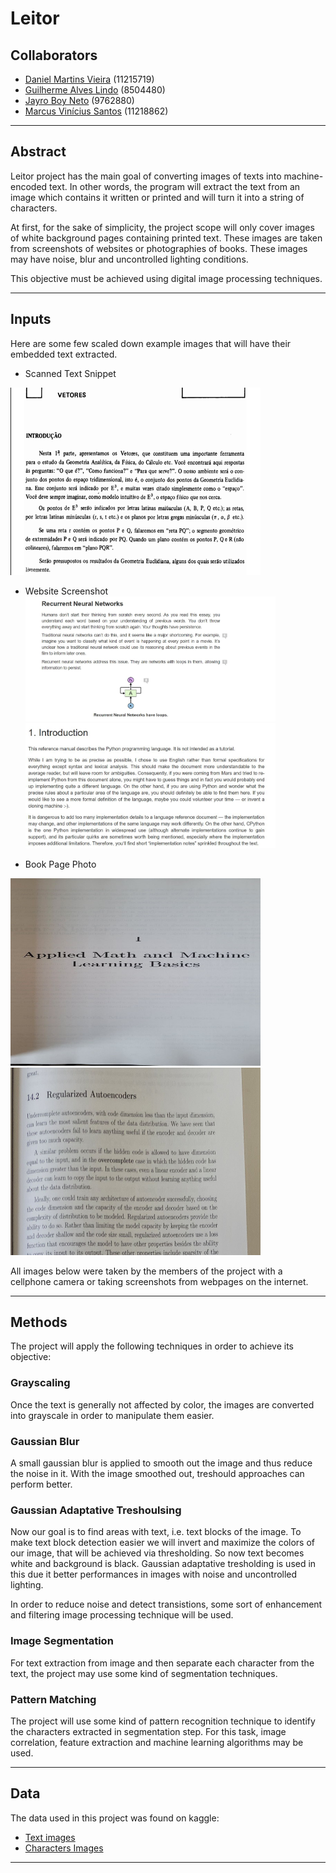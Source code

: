 # Leitor

## Collaborators
* [Daniel Martins Vieira](https://github.com/Idalen) (11215719)
* [Guilherme Alves Lindo](https://github.com/Guial07) (8504480)
* [Jayro Boy Neto](https://github.com/jayroboy) (9762880)
* [Marcus Vinícius Santos](https://github.com/marcus_v_rodrigues) (11218862)

---

## Abstract

Leitor project has the main goal of converting images of texts into machine-encoded text. In other words, the program will extract the text from an image which contains it written or printed and will turn it into a string of characters.

At first, for the sake of simplicity, the project scope will only cover images of white background pages containing printed text. These images are taken from screenshots of websites or photographies of books. These images may have noise, blur and uncontrolled lighting conditions.

This objective must be achieved using digital image processing techniques.

---

## Inputs

Here are some few scaled down example images that will have their embedded text extracted.

* Scanned Text Snippet<br>
<img title="Scanned Text Snippet from Geometria analítica - um tratamento vetorial" alt="Text Snippet" src="data/other_images/boulos-snippet.png" width="400" height="300">

* Website Screenshot<br>
<img title="Website Screenshot" alt="Website print" src="data/print_only_images/images/31.JPG"
width="400" height="200">
<img title="Website Screenshot" alt="Website print" src="data/print_only_images/images/1.JPG"
width="400" height="200">

* Book Page Photo <br>
<img title="Book Page Photo" alt="Book Page Photo" src="data/photo_only_images/7.jpg" width="400" height="300">
<img title="Book Page Photo" alt="Book Page Photo" src="data/photo_only_images/2.jpg" width="400" height="300">

All images below were taken by the members of the project with a cellphone camera or taking screenshots from webpages on the internet.



---

## Methods

The project will apply the following techniques in order to achieve its objective:

### Grayscaling

Once the text is generally not affected by color, the images are converted into grayscale in order to manipulate them easier.

### Gaussian Blur

A small gaussian blur is applied to smooth out the image and thus reduce the noise in it. With the image smoothed out, treshould approaches can perform better.

### Gaussian Adaptative Treshoulsing

Now our goal is to find areas with text, i.e. text blocks of the image. To make text block detection easier we will invert and maximize the colors of our image, that will be achieved via thresholding. So now text becomes white and background is black. Gaussian adaptative tresholding is used in this due it better performances in images with noise and uncontrolled lighting.

In order to reduce noise and detect transistions, some sort of enhancement and filtering image processing technique will be used.

### Image Segmentation

For text extraction from image and then separate each character from the text, the project may use some kind of segmentation techniques.

### Pattern Matching

The project will use some kind of pattern recognition technique to identify the characters extracted in segmentation step.
For this task, image correlation, feature extraction and machine learning algorithms may be used.

---

## Data

The data used in this project was found on kaggle:
* [Text images](https://www.kaggle.com/datasets/volkandl/optical-character-recognition-ocr-texts)
* [Characters Images](https://www.kaggle.com/datasets/preatcher/standard-ocr-dataset)

---

